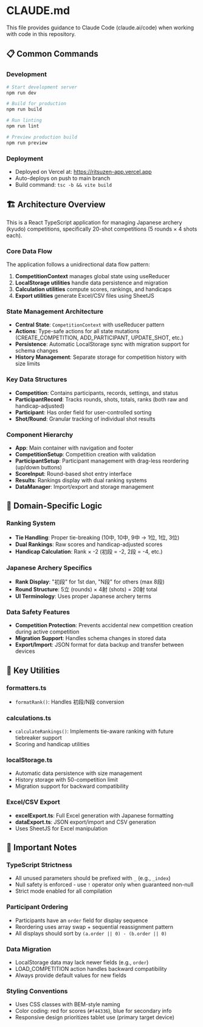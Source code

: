 # CLAUDE.md

This file provides guidance to Claude Code (claude.ai/code) when working with code in this repository.

## 📋 Common Commands

### Development
```bash
# Start development server
npm run dev

# Build for production
npm run build

# Run linting
npm run lint

# Preview production build
npm run preview
```

### Deployment
- Deployed on Vercel at: https://ritsuzen-app.vercel.app
- Auto-deploys on push to main branch
- Build command: `tsc -b && vite build`

## 🏗️ Architecture Overview

This is a React TypeScript application for managing Japanese archery (kyudo) competitions, specifically 20-shot competitions (5 rounds × 4 shots each).

### Core Data Flow
The application follows a unidirectional data flow pattern:
1. **CompetitionContext** manages global state using useReducer
2. **LocalStorage utilities** handle data persistence and migration
3. **Calculation utilities** compute scores, rankings, and handicaps
4. **Export utilities** generate Excel/CSV files using SheetJS

### State Management Architecture
- **Central State**: `CompetitionContext` with useReducer pattern
- **Actions**: Type-safe actions for all state mutations (CREATE_COMPETITION, ADD_PARTICIPANT, UPDATE_SHOT, etc.)
- **Persistence**: Automatic LocalStorage sync with migration support for schema changes
- **History Management**: Separate storage for competition history with size limits

### Key Data Structures
- **Competition**: Contains participants, records, settings, and status
- **ParticipantRecord**: Tracks rounds, shots, totals, ranks (both raw and handicap-adjusted)
- **Participant**: Has order field for user-controlled sorting
- **Shot/Round**: Granular tracking of individual shot results

### Component Hierarchy
- **App**: Main container with navigation and footer
- **CompetitionSetup**: Competition creation with validation
- **ParticipantSetup**: Participant management with drag-less reordering (up/down buttons)
- **ScoreInput**: Round-based shot entry interface
- **Results**: Rankings display with dual ranking systems
- **DataManager**: Import/export and storage management

## 🎯 Domain-Specific Logic

### Ranking System
- **Tie Handling**: Proper tie-breaking (10中, 10中, 9中 → 1位, 1位, 3位)
- **Dual Rankings**: Raw scores and handicap-adjusted scores
- **Handicap Calculation**: Rank × -2 (初段 = -2, 2段 = -4, etc.)

### Japanese Archery Specifics
- **Rank Display**: "初段" for 1st dan, "N段" for others (max 8段)
- **Round Structure**: 5立 (rounds) × 4射 (shots) = 20射 total
- **UI Terminology**: Uses proper Japanese archery terms

### Data Safety Features
- **Competition Protection**: Prevents accidental new competition creation during active competition
- **Migration Support**: Handles schema changes in stored data
- **Export/Import**: JSON format for data backup and transfer between devices

## 🔧 Key Utilities

### formatters.ts
- `formatRank()`: Handles 初段/N段 conversion

### calculations.ts
- `calculateRankings()`: Implements tie-aware ranking with future tiebreaker support
- Scoring and handicap utilities

### localStorage.ts
- Automatic data persistence with size management
- History storage with 50-competition limit
- Migration support for backward compatibility

### Excel/CSV Export
- **excelExport.ts**: Full Excel generation with Japanese formatting
- **dataExport.ts**: JSON export/import and CSV generation
- Uses SheetJS for Excel manipulation

## 🚨 Important Notes

### TypeScript Strictness
- All unused parameters should be prefixed with `_` (e.g., `_index`)
- Null safety is enforced - use `!` operator only when guaranteed non-null
- Strict mode enabled for all compilation

### Participant Ordering
- Participants have an `order` field for display sequence
- Reordering uses array swap + sequential reassignment pattern
- All displays should sort by `(a.order || 0) - (b.order || 0)`

### Data Migration
- LocalStorage data may lack newer fields (e.g., `order`)
- LOAD_COMPETITION action handles backward compatibility
- Always provide default values for new fields

### Styling Conventions
- Uses CSS classes with BEM-style naming
- Color coding: red for scores (`#f44336`), blue for secondary info
- Responsive design prioritizes tablet use (primary target device)
